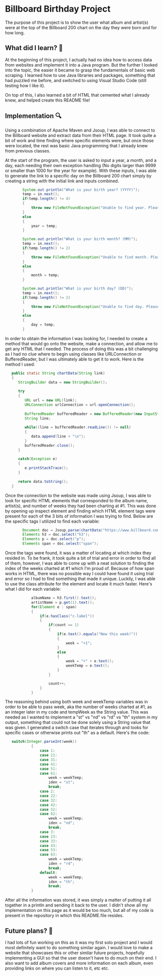 <h1>
   Billboard Birthday Project 
</h1>

<p>
  The purpose of this project is to show the user what album and artist(s) were at the top of the Billboard 200 chart on the day they were born and for how long.
</p>

<h2>
  What did I learn? 🤔
</h2>

<p>
  At the beginning of this project, I actually had no idea how to access data from websites and implement it into a Java program. But the further I looked into the topic, the easier it became to grasp the fundamentals of basic web scraping. I learned how to use Java libraries and packages, something that had puzzled me before, and switched to using Visual Studio Code (still testing how I like it).

  On top of this, I also learned a bit of HTML that cemented what I already knew, and helped create this README file! 
</p>

<h2>
  Implementation 🔍
</h2>

<p>
  Using a combination of Apache Maven and Jsoup, I was able to connect to the Billboard website and extract data from their HTML page. It took quite a bit of work and time finding where specific elements were, but once those were located, the rest was basic Java programming that I already knew from previous classes.

  At the start of the program, the user is asked to input a year, a month, and a day, each needing their own exception handling (No digits larger than 9999 or smaller than 1000 for the year for example). With these inputs, I was able to generate the link to a specific day on the Billboard 200 chart simply by creating a string with the initial link and inputs combined. 

```java
        System.out.println("What is your birth year? (YYYY)");
        temp = in.next();
        if(temp.length() != 4)
        {
            throw new FileNotFoundException("Unable to find year. Please try again using the 'YYYY' format. Exiting program.");
        }
        else
        {
            year = temp;
        }

        System.out.println("What is your birth month? (MM)");
        temp = in.next();
        if(temp.length() != 2)
        {
            throw new FileNotFoundException("Unable to find month. Please try again using the 'MM' format. Exiting program.");
        }
        else
        {
            month = temp;
        }

        System.out.println("What is your birth day? (DD)");
        temp = in.next();
        if(temp.length() != 2)
        {
            throw new FileNotFoundException("Unable to find day. Please try again using the 'DD' format. Exiting program.");
        }
        else
        {
            day = temp;
        }
```

   In order to obtain the information I was looking for, I needed to create a method that would go onto the website, make a connection, and allow me to get any HTML that I needed. The process of doing this was a bit challenging as I had no clue where to begin using classes like URLConnection or BufferedReader, but I was ultimately able to get it to work. Here is the method I used:

```java
   public static String chartData(String link)
   {
      StringBuilder data = new StringBuilder();
      
      try
      {
         URL url = new URL(link);
         URLConnection urlConnection = url.openConnection();
         
         BufferedReader bufferedReader = new BufferedReader(new InputStreamReader(urlConnection.getInputStream())); 
         String line;
         
         while((line = bufferedReader.readLine()) != null)
         {
            data.append(line + "\n");
         }
         bufferedReader.close();
      }
      
      catch(Exception e)
      {
         e.printStackTrace();
      }
      
      return data.toString();
   }
```
   
  Once the connection to the website was made using Jsoup, I was able to look for specific HTML elements that corresponded to the album name, artist(s), and number of weeks they had been charting at #1. This was done by opening up inspect element and finding which HTML element tags were present for each of the 3 bits of information I was trying to find. Below are the specific tags I utilized to find each variable:
   
```java
        Document doc = Jsoup.parse(chartData("https://www.billboard.com/charts/billboard-200/"+year+"-"+month+"-"+day));
        Elements h3 = doc.select("h3");
        Elements p = doc.select("p");
        Elements span = doc.select("span");
```

Once the tags were found, it was a matter of locating at which index they resided in. To be frank, it took quite a bit of trial and error in order to find all of them, however, I was able to come up with a neat solution to finding the index of the weeks charted at #1 which I'm proud of. Because of how span works in HTML, there was no possible way I could have found it using trial and error so I had to find something that made it unique. Luckily, I was able to use the class attribute for the element and locate it much faster. Here's what I did for each variable:
   
```java
            albumName = h3.first().text();
            artistName = p.get(1).text();
            for(Element e : span)
            {
                if(e.hasClass("c-label"))
                {
                    if(count == 1)
                    {
                        if(e.text().equals("New this week!"))
                        {
                            week = "+1";
                        }
                        else
                        {
                            week = "+" + e.text();
                            weekTemp = e.text();
                        }
                    }

                    count++;
                }
            }
```

The reasoning behind using both week and weekTemp variables was in order to be able to pass week, aka the number of weeks charted at #1, as an integer later in my code and tempWeek as the String value. This was needed as I wanted to implement a "st" vs "nd" vs "rd" vs "th" system in my output, something that could not be done solely using a String value that was given. I generated a switch case that iterates through and looks for specific cases or otherwise prints out "th" as a default. Here's the code: 
   
```java
   switch(Integer.parseInt(week))
            {
                case 1:
                case 21:
                case 31:
                case 41:
                case 51:
                case 61:
                    week = weekTemp;
                    iden = "st";
                    break;
                case 2:
                case 22:
                case 32:
                case 42:
                case 52:
                case 62:
                    week = weekTemp;
                    iden = "nd";
                    break;
                case 3:
                case 23:
                case 33:
                case 43:
                case 53:
                case 63:
                    week = weekTemp;
                    iden = "rd";
                    break;
                default:
                    week = weekTemp;
                    iden = "th";
                    break;
            }
```

   After all the information was stored, it was simply a matter of putting it all together in a println and sending it back to the user. I didn't show all my implementation on this page as it would be too much, but all of my code is present in the repository in which this README.file resides. 
</p>


<h2>
  Future plans? 📅
</h2>

<p>
  I had lots of fun working on this as it was my first solo project and I would most definitely want to do something similar again. I would love to make a website that showcases this or other similar future projects, hopefully implementing a GUI so that the user doesn't have to do much on their end. I also want to add album covers and more information on each album, even providing links on where you can listen to it, etc etc. 
</p>

